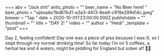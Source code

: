 +++
abv = "Jack shit"
antic_photo = ""
beer_name = "No Beer here! "
beer_photo = "uploads/1bd67b41-a3a3-4413-8ea9-c919e299d14c.jpeg"
brewer = "Tap "
date = 2020-10-01T23:00:00.000Z
publishdate = ""
thumbnail = ""
title = "DAY 2! "
video = ""
author = "Heidi"
_template = "post"
+++

Day 2, feeling confident! Day one was a piece of piss because I was ill, so I slept through my normal drinking time! So far today I’m on 5 coffees, a herbal tea and 4 waters, might be piddling for England but sober af! 🙌🏻
